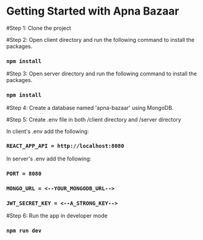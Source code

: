 # Getting Started with Apna Bazaar

#Step 1: Clone the project

#Step 2: Open client directory and run the following command to install the packages.

### `npm install`

#Step 3: Open server directory and run the following command to install the packages.

### `npm install`

#Step 4: Create a database named 'apna-bazaar' using MongoDB.

#Step 5: Create .env file in both /client directory and /server directory

In client's .env add the following:
### `REACT_APP_API = http://localhost:8080`


In server's .env add the following:
### `PORT = 8080`

### `MONGO_URL = <--YOUR_MONGODB_URL-->`

### `JWT_SECRET_KEY = <--A_STRONG_KEY-->`


#Step 6: Run the app in developer mode
### `npm run dev`


